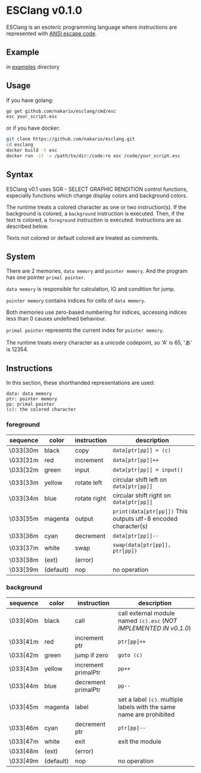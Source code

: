 # ESClang v0.1.0

ESClang is an esoteric programming language where instructions are represented with [ANSI escape code](https://en.wikipedia.org/wiki/ANSI_escape_code).

## Example

in [examples](/examples) directory

## Usage

If you have golang:
```sh
go get github.com/nakario/esclang/cmd/esc
esc your_script.esc
```

or if you have docker:
```sh
git clone https://github.com/nakario/esclang.git
cd esclang
docker build -t esc
docker run -it -v /path/to/dir:/code:ro esc /code/your_script.esc
```

## Syntax

ESClang v0.1 uses SGR - SELECT GRAPHIC RENDITION control functions, especially functions which change display colors and background colors.

The runtime treats a colored character as one or two instruction(s). If the background is colored, a `background` instruction is executed. Then, if the text is colored, a `foreground` instruction is executed. Instructions are as described below.

Texts not colored or default colored are treated as comments.

## System

There are 2 memories, `data memory` and `pointer memory`. And the program has one pointer `primal pointer`.

`data memory` is responsible for calculation, IO and condition for jump.

`pointer memory` contains indices for cells of `data memory`.

Both memories use zero-based numbering for indices, accessing indices less than 0 causes undefined behaviour.

`primal pointer` represents the current index for `pointer memory`.

The runtime treats every character as a unicode codepoint, so 'A' is 65, 'あ' is 12354.

## Instructions

In this section, these shorthanded representations are used:
```
data: data memory
ptr: pointer memory
pp: primal pointer
(c): the colored character
```

### foreground

| sequence | color     | instruction  | description |
| -------- | --------- | ------------ | ----------- |
| \033[30m | black     | copy         | `data[ptr[pp]] = (c)` |
| \033[31m | red       | increment    | `data[ptr[pp]]++` |
| \033[32m | green     | input        | `data[ptr[pp]] = input()` |
| \033[33m | yellow    | rotate left  | circular shift left on `data[ptr[pp]]` |
| \033[34m | blue      | rotate right | circular shift right on `data[ptr[pp]]` |
| \033[35m | magenta   | output       | `print(data[ptr[pp]])` This outputs utf-8 encoded character(s) |
| \033[36m | cyan      | decrement    | `data[ptr[pp]]--` |
| \033[37m | white     | swap         | `swap(data[ptr[pp]], ptr[pp])` |
| \033[38m | (ext)     | (error)      |  |
| \033[39m | (default) | nop          | no operation |

### background

| sequence | color     | instruction         | description |
| -------- | --------- | ------------------- | ----------- |
| \033[40m | black     | call                | call external module named `(c).esc` (*NOT IMPLEMENTED IN v0.1.0*) |
| \033[41m | red       | increment ptr       | `ptr[pp]++` |
| \033[42m | green     | jump if zero        | `goto (c)` |
| \033[43m | yellow    | increment primalPtr | `pp++` |
| \033[44m | blue      | decrement primalPtr | `pp--` |
| \033[45m | magenta   | label               | set a label `(c)`. multiple labels with the same name are prohibited |
| \033[46m | cyan      | decrement ptr       | `ptr[pp]--` |
| \033[47m | white     | exit                | exit the module |
| \033[48m | (ext)     | (error)             |  |
| \033[49m | (default) | nop                 | no operation |
